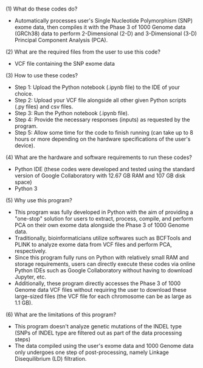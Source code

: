 (1) What do these codes do?
- Automatically processes user's Single Nucleotide Polymorphism (SNP) exome data, then compiles it with the Phase 3 of 1000 Genome data (GRCh38) data to perform 2-Dimensional (2-D) and 3-Dimensional (3-D) Principal Component Analysis (PCA).

(2) What are the required files from the user to use this code?
- VCF file containing the SNP exome data

(3) How to use these codes?
- Step 1: Upload the Python notebook (.ipynb file) to the IDE of your choice.
- Step 2: Upload your VCF file alongside all other given Python scripts (.py files) and csv files.
- Step 3: Run the Python notebook (.ipynb file).
- Step 4: Provide the necessary responses (inputs) as requested by the program.
- Step 5: Allow some time for the code to finish running (can take up to 8 hours or more depending on the hardware specifications of the user's device).

(4) What are the hardware and software requirements to run these codes?
- Python IDE (these codes were developed and tested using the standard version of Google Collaboratory with 12.67 GB RAM and 107 GB disk space)
- Python 3

(5) Why use this program?
- This program was fully developed in Python with the aim of providing a "one-stop" solution for users to extract, process, compile, and perform PCA on their own exome data alongside the Phase 3 of 1000 Genome data.
- Traditionally, bioinformaticians utilize softwares such as BCFTools and PLINK to analyze exome data from VCF files and perform PCA, respectively.
- Since this program fully runs on Python with relatively small RAM and storage requirements, users can directly execute these codes via online Python IDEs such as Google Collaboratory without having to download Jupyter, etc.
- Additionally, these program directly accesses the Phase 3 of 1000 Genome data VCF files without requiring the user to download these large-sized files (the VCF file for each chromosome can be as large as 1.1 GB).

(6) What are the limitations of this program?
- This program doesn't analyze genetic mutations of the INDEL type (SNPs of INDEL type are filtered out as part of the data processing steps)
- The data compiled using the user's exome data and 1000 Genome data only undergoes one step of post-processing, namely Linkage Disequilibrium (LD) filtration.
